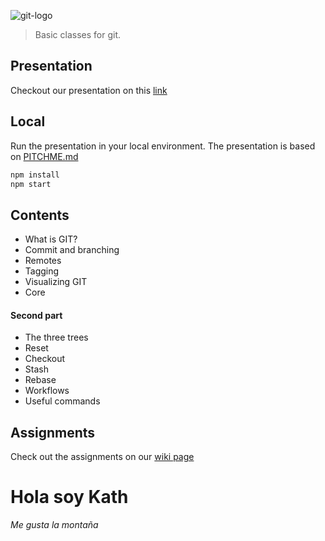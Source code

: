 ![git-logo](https://github.com/ajorquera/git-workshop/blob/master/assets/imgs/git-logo-2.png)

> Basic classes for git.

## Presentation

Checkout our presentation on this [link](https://gitpitch.com/ajorquera/git-workshop/master)

## Local

Run the presentation in your local environment. The presentation is based on [PITCHME.md](PITCHME.md)

```bash
npm install
npm start
```

## Contents

- What is GIT?
- Commit and branching
- Remotes
- Tagging
- Visualizing GIT
- Core

#### Second part

- The three trees
- Reset
- Checkout
- Stash
- Rebase
- Workflows
- Useful commands

## Assignments

Check out the assignments on our [wiki page](https://github.com/ajorquera/git-workshop/wiki/assignments)

# Hola soy Kath

_Me gusta la montaña_
